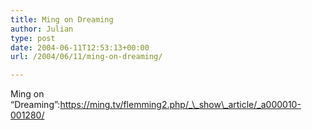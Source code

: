 ```yaml
---
title: Ming on Dreaming
author: Julian
type: post
date: 2004-06-11T12:53:13+00:00
url: /2004/06/11/ming-on-dreaming/

---
```

Ming on &#8220;Dreaming&#8221;:https://ming.tv/flemming2.php/_\_show\_article/_a000010-001280/